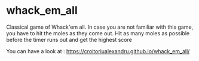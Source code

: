 # whack_em_all

Classical game of Whack'em all. 
In case you are not familiar with this game, you have to hit the moles as they come out. Hit as many moles as possible before the timer runs out and get the highest score

You can have a look at : https://croitoriualexandru.github.io/whack_em_all/
